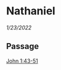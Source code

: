 # Nathaniel
*1/23/2022*

## Passage

[John 1:43-51](https://www.biblegateway.com/passage/?search=John+1%3A43-51&version=NLT)
